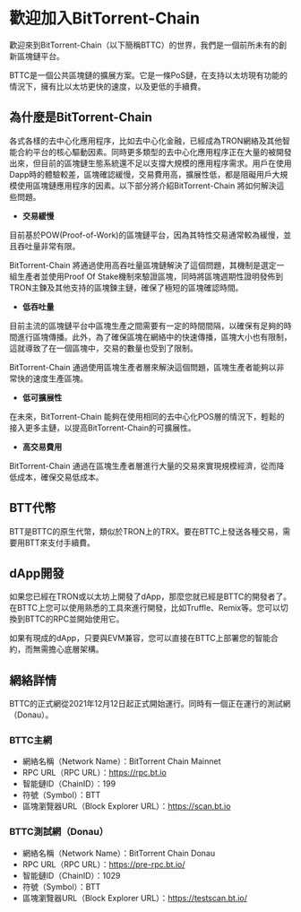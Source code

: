 # 歡迎加入BitTorrent-Chain

歡迎來到BitTorrent-Chain（以下簡稱BTTC）的世界，我們是一個前所未有的創新區塊鏈平台。

BTTC是一個公共區塊鏈的擴展方案。它是一條PoS鏈，在支持以太坊現有功能的情況下，擁有比以太坊更快的速度，以及更低的手續費。

## 為什麼是BitTorrent-Chain

各式各樣的去中心化應用程序，比如去中心化金融，已經成為TRON網絡及其他智能合約平台的核心驅動因素。同時更多類型的去中心化應用程序正在大量的被開發出來，但目前的區塊鏈生態系統還不足以支撐大規模的應用程序需求。用戶在使用Dapp時的體驗較差，區塊確認緩慢，交易費用高，擴展性低，都是阻礙用戶大規模使用區塊鏈應用程序的因素。以下部分將介紹BitTorrent-Chain 將如何解決這些問題。

* **交易緩慢**

目前基於POW(Proof-of-Work)的區塊鏈平台，因為其特性交易通常較為緩慢，並且吞吐量非常有限。

BitTorrent-Chain 將通過使用高吞吐量區塊鏈解決了這個問題，其機制是選定一組生產者並使用Proof Of Stake機制來驗證區塊，同時將區塊週期性證明發佈到TRON主鍊及其他支持的區塊鍊主鏈，確保了極短的區塊確認時間。

* **低吞吐量**

目前主流的區塊鏈平台中區塊生產之間需要有一定的時間間隔，以確保有足夠的時間進行區塊傳播。此外，為了確保區塊在網絡中的快速傳播，區塊大小也有限制，這就導致了在一個區塊中，交易的數量也受到了限制。

BitTorrent-Chain 通過使用區塊生產者層來解決這個問題，區塊生產者能夠以非常快的速度生產區塊。

* **低可擴展性**

在未來，BitTorrent-Chain 能夠在使用相同的去中心化POS層的情況下，輕鬆的接入更多主鏈，以提高BitTorrent-Chain的可擴展性。

* **高交易費用**

BitTorrent-Chain 通過在區塊生產者層進行大量的交易來實現規模經濟，從而降低成本，確保交易低成本。

## BTT代幣

BTT是BTTC的原生代幣，類似於TRON上的TRX。要在BTTC上發送各種交易，需要用BTT來支付手續費。

## dApp開發

如果您已經在TRON或以太坊上開發了dApp，那麼您就已經是BTTC的開發者了。在BTTC上您可以使用熟悉的工具來進行開發，比如Truffle、Remix等。您可以切換到BTTC的RPC並開始使用它。

如果有現成的dApp，只要與EVM兼容，您可以直接在BTTC上部署您的智能合約，而無需擔心底層架構。

## 網絡詳情

BTTC的正式網從2021年12月12日起正式開始運行。同時有一個正在運行的測試網（Donau）。

### BTTC主網

* 網絡名稱（Network Name）：BitTorrent Chain Mainnet
* RPC URL（RPC URL）：https://rpc.bt.io
* 智能鏈ID（ChainID）：199
* 符號（Symbol）：BTT
* 區塊瀏覽器URL（Block Explorer URL）：https://scan.bt.io

### BTTC測試網（Donau）

* 網絡名稱（Network Name）：BitTorrent Chain Donau
* RPC URL（RPC URL）：https://pre-rpc.bt.io/ 
* 智能鏈ID（ChainID）：1029
* 符號（Symbol）：BTT
* 區塊瀏覽器URL（Block Explorer URL）：https://testscan.bt.io/
